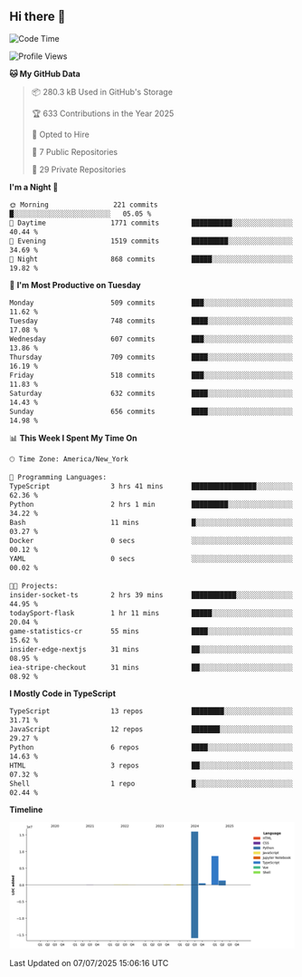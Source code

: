 ## Hi there 👋

<!--START_SECTION:waka-->
![Code Time](http://img.shields.io/badge/Code%20Time-374%20hrs%2030%20mins-blue)

![Profile Views](http://img.shields.io/badge/Profile%20Views-0-blue)

**🐱 My GitHub Data** 

> 📦 280.3 kB Used in GitHub's Storage 
 > 
> 🏆 633 Contributions in the Year 2025
 > 
> 💼 Opted to Hire
 > 
> 📜 7 Public Repositories 
 > 
> 🔑 29 Private Repositories 
 > 
**I'm a Night 🦉** 

```text
🌞 Morning                221 commits         █░░░░░░░░░░░░░░░░░░░░░░░░   05.05 % 
🌆 Daytime                1771 commits        ██████████░░░░░░░░░░░░░░░   40.44 % 
🌃 Evening                1519 commits        █████████░░░░░░░░░░░░░░░░   34.69 % 
🌙 Night                  868 commits         █████░░░░░░░░░░░░░░░░░░░░   19.82 % 
```
📅 **I'm Most Productive on Tuesday** 

```text
Monday                   509 commits         ███░░░░░░░░░░░░░░░░░░░░░░   11.62 % 
Tuesday                  748 commits         ████░░░░░░░░░░░░░░░░░░░░░   17.08 % 
Wednesday                607 commits         ███░░░░░░░░░░░░░░░░░░░░░░   13.86 % 
Thursday                 709 commits         ████░░░░░░░░░░░░░░░░░░░░░   16.19 % 
Friday                   518 commits         ███░░░░░░░░░░░░░░░░░░░░░░   11.83 % 
Saturday                 632 commits         ████░░░░░░░░░░░░░░░░░░░░░   14.43 % 
Sunday                   656 commits         ████░░░░░░░░░░░░░░░░░░░░░   14.98 % 
```


📊 **This Week I Spent My Time On** 

```text
🕑︎ Time Zone: America/New_York

💬 Programming Languages: 
TypeScript               3 hrs 41 mins       ████████████████░░░░░░░░░   62.36 % 
Python                   2 hrs 1 min         █████████░░░░░░░░░░░░░░░░   34.22 % 
Bash                     11 mins             █░░░░░░░░░░░░░░░░░░░░░░░░   03.27 % 
Docker                   0 secs              ░░░░░░░░░░░░░░░░░░░░░░░░░   00.12 % 
YAML                     0 secs              ░░░░░░░░░░░░░░░░░░░░░░░░░   00.02 % 

🐱‍💻 Projects: 
insider-socket-ts        2 hrs 39 mins       ███████████░░░░░░░░░░░░░░   44.95 % 
todaySport-flask         1 hr 11 mins        █████░░░░░░░░░░░░░░░░░░░░   20.04 % 
game-statistics-cr       55 mins             ████░░░░░░░░░░░░░░░░░░░░░   15.62 % 
insider-edge-nextjs      31 mins             ██░░░░░░░░░░░░░░░░░░░░░░░   08.95 % 
iea-stripe-checkout      31 mins             ██░░░░░░░░░░░░░░░░░░░░░░░   08.92 % 
```

**I Mostly Code in TypeScript** 

```text
TypeScript               13 repos            ████████░░░░░░░░░░░░░░░░░   31.71 % 
JavaScript               12 repos            ███████░░░░░░░░░░░░░░░░░░   29.27 % 
Python                   6 repos             ████░░░░░░░░░░░░░░░░░░░░░   14.63 % 
HTML                     3 repos             ██░░░░░░░░░░░░░░░░░░░░░░░   07.32 % 
Shell                    1 repo              █░░░░░░░░░░░░░░░░░░░░░░░░   02.44 % 
```



**Timeline**

![Lines of Code chart](https://raw.githubusercontent.com/dikshithvishnu/dikshithvishnu/main/assets/bar_graph.png)


 Last Updated on 07/07/2025 15:06:16 UTC
<!--END_SECTION:waka-->
